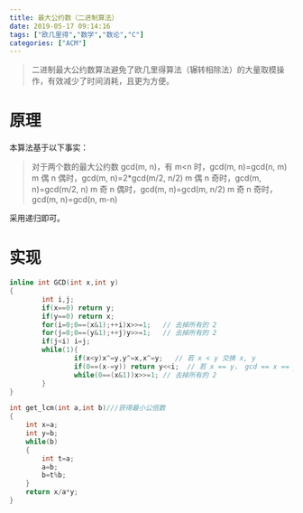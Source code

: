 ```yaml
---
title: 最大公约数（二进制算法）
date: 2019-05-17 09:14:16
tags: ["欧几里得","数学","数论","C"]
categories: ["ACM"]
---
```


> 二进制最大公约数算法避免了欧几里得算法（辗转相除法）的大量取模操作，有效减少了时间消耗，且更为方便。

<!--more-->
# 原理

本算法基于以下事实：  
> 对于两个数的最大公约数 gcd(m, n)，有
m<n 时，gcd(m, n)=gcd(n, m)
m 偶 n 偶时，gcd(m, n)=2\*gcd(m/2, n/2)
m 偶 n 奇时，gcd(m, n)=gcd(m/2, n)
m 奇 n 偶时，gcd(m, n)=gcd(m, n/2)
m 奇 n 奇时，gcd(m, n)=gcd(n, m-n)

采用递归即可。

# 实现
```cpp 最大公约数
inline int GCD(int x,int y)   
{
        int i,j;
        if(x==0) return y;
        if(y==0) return x;
        for(i=0;0==(x&1);++i)x>>=1;   // 去掉所有的 2
        for(j=0;0==(y&1);++j)y>>=1;   // 去掉所有的 2
        if(j<i) i=j;
        while(1){
                if(x<y)x^=y,y^=x,x^=y;   // 若 x < y 交换 x, y
                if(0==(x-=y)) return y<<i;  // 若 x == y， gcd == x == y （就是在辗转减，while(1) 控制）
                while(0==(x&1))x>>=1; // 去掉所有的 2
        }
}
```

```cpp 最小公倍数
int get_lcm(int a,int b)///获得最小公倍数
{
    int x=a;
    int y=b;
    while(b)
    {
        int t=a;
        a=b;
        b=t%b;
    }
    return x/a*y;
}
```